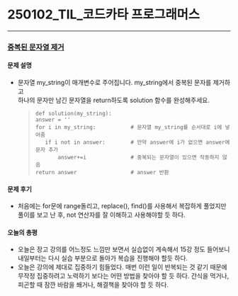 # 250102_TIL_코드카타 프로그래머스
---
### <u>중복된 문자열 제거</u>
#### 문제 설명
- 문자열 my_string이 매개변수로 주어집니다. my_string에서 중복된 문자를 제거하고<br> 하나의 문자만 남긴 문자열을 return하도록 solution 함수를 완성해주세요.
    >```
    >def solution(my_string): 
    >answer = ''
    >for i in my_string:           # 문자열 my_string를 순서대로 i에 넣어줌
    >    if i not in answer:        # 만약 answer에 i가 없으면 answer에 문자 추가
    >        answer+=i              # 중복되는 문자열이 있으면 작동하지 않음
    >return answer                 # answer 반환
    >```
#### 문제 후기
- 처음에는 for문에 range돌리고, replace(), find()를 사용해서 복잡하게 풀었지만<br>풀이를 보고 난 후, not 연산자를 잘 이해하고 사용해야할 듯 하다.

#### 오늘의 총평
- 오늘은 장고 강의를 어느정도 느낌만 보면서 실습없이 계속해서 15강 정도 들어보니 내일부터는 다시 실습 부분으로 돌아가 복습을 진행해야 할듯 하다.
- 오늘은 강의에 제대로 집중하기 힘들었다. 매번 이런 일이 반복되는 것 같기 때문에 무작정 집중하려고 노력하기 보다는 어떤 방법을 찾아야 할 듯 하다. 간식을 먹거나, 피곤할 때 잠깐 바람을 쐐거나, 해결책을 찾아야 할 듯 하다.



